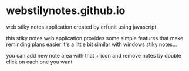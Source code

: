 # webstilynotes.github.io
web stiky notes application
created by erfunit using javascript

this stiky notes web application provides some simple features that make reminding plans easier
it's a little bit similar with windows stiky notes...

you can add new note area with that + icon and remove notes by double click on each one you want
